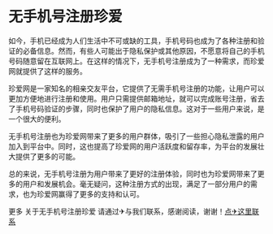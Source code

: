 # 无手机号注册珍爱

如今，手机已经成为人们生活中不可或缺的工具，手机号码也成为了各种注册和验证的必备信息。然而，有些人可能出于隐私保护或其他原因，不愿意将自己的手机号码随意留在互联网上。在这样的情况下，无手机号注册成为了一种需求，而珍爱网就提供了这样的服务。

珍爱网是一家知名的相亲交友平台，它提供了无需手机号注册的功能，让用户可以更加方便地进行注册和使用。用户只需提供邮箱地址，就可以完成账号注册，省去了手机号码验证的步骤，同时也保护了用户的隐私信息。这对于一些用户来说，是一个很大的便利。

无手机号注册也为珍爱网带来了更多的用户群体，吸引了一些担心隐私泄露的用户加入到平台中。同时，这也提高了珍爱网的用户活跃度和留存率，为平台的发展壮大提供了更多的可能。

总的来说，无手机号注册为用户带来了更好的注册体验，同时也为珍爱网带来了更多的用户和发展机会。毫无疑问，这种注册方式的出现，满足了一部分用户的需求，也为珍爱网赢得了更多的支持和认可。

更多 关于无手机号注册珍爱 请通过✈与我们联系，感谢阅读，谢谢！[点✈这里联系](https://add.k02.cc)